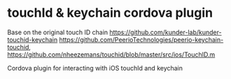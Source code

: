 # touchId & keychain cordova plugin

Base on the original touch ID chain 
https://github.com/kunder-lab/kunder-touchid-keychain
https://github.com/PeerioTechnologies/peerio-keychain-touchid,
https://github.com/nheezemans/touchid/blob/master/src/ios/TouchID.m

Cordova plugin for interacting with iOS touchId and keychain